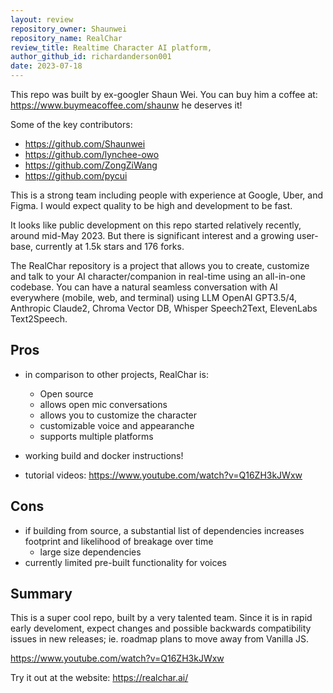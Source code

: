 ```yaml
---
layout: review
repository_owner: Shaunwei
repository_name: RealChar
review_title: Realtime Character AI platform,
author_github_id: richardanderson001
date: 2023-07-18
---
```

This repo was built by ex-googler Shaun Wei.  You can buy him a coffee at: https://www.buymeacoffee.com/shaunw he deserves it!

Some of the key contributors:
- https://github.com/Shaunwei
- https://github.com/lynchee-owo
- https://github.com/ZongZiWang
- https://github.com/pycui

This is a strong team including people with experience at Google, Uber, and Figma.  I would expect quality to be high and development to be fast.

It looks like public development on this repo started relatively recently, around mid-May 2023.  But there is significant interest and a growing user-base, currently at 1.5k stars and 176 forks.

The RealChar repository is a project that allows you to create, customize and talk to your AI character/companion in real-time using an all-in-one codebase. You can have a natural seamless conversation with AI everywhere (mobile, web, and terminal) using LLM OpenAI GPT3.5/4, Anthropic Claude2, Chroma Vector DB, Whisper Speech2Text, ElevenLabs Text2Speech.

## Pros

- in comparison to other projects, RealChar is:
  - Open source
  - allows open mic conversations
  - allows you to customize the character
  - customizable voice and appearanche
  - supports multiple platforms

- working build and docker instructions!
- tutorial videos: https://www.youtube.com/watch?v=Q16ZH3kJWxw

## Cons
- if building from source, a substantial list of dependencies increases footprint and likelihood of breakage over time
  - large size dependencies
- currently limited pre-built functionality for voices


## Summary

This is a super cool repo, built by a very talented team.  Since it is in rapid early develoment, expect changes and possible backwards compatibility issues in new releases; ie. roadmap plans to move away from Vanilla JS.

https://www.youtube.com/watch?v=Q16ZH3kJWxw

Try it out at the website: https://realchar.ai/


